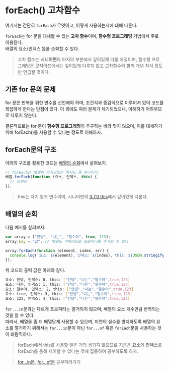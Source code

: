 # forEach() 고차함수
여기서는 간단히 ```forEach```가 무엇이고, 어떻게 사용하는지에 대해 다룬다.

```forEach```는 for 문을 대체할 수 있는 **고차 함수**이며, **함수형 프로그래밍** 기법에서 주로 이용된다.  
배열의 요소/인덱스 등을 순회할 수 있다.  

> 고차 함수는 **시니어편**의 마지막 부분에서 깊이있게 다룰 예정이며, 함수형 프로그래밍은 모자아프에서는 깊이있게 다루지 않고 고차함수와 함께 개념 지식 정도만 언급될 것이다.

## 기존 for 문의 문제
for 문은 반복을 위한 변수를 선언해야 하며, 조건식과 증감식으로 이루어져 있어 코드를 복잡하게 한다는 단점이 있다. 이 외에도 여러 문제가 제기되었으나, 이해하기 어려우므로 다루지 않는다. 

결론적으로는 for 문이 **함수형 프로그래밍**이 추구하는 바와 맞지 않으며, 이를 대체하기 위해 forEach()를 사용할 수 있다는 정도로 이해하자.

## forEach문의 구조
아래의 구조를 활용한 코드는 <a href=#배열의-순회>배열의 순회</a>에서 살펴보자.
```js
// forEach는 배열이 가지고있는 메서드 중 하나이다.
배열.forEach(function (요소, 인덱스, this) {
  // 실행문
});
```

> this는 자기 참조 변수이며, 시니어편의 [3.7.0 this](https://github.com/woorim960/modern-javascript-from-amateur-to-pro/tree/master/3.0.0%20%EC%8B%9C%EB%8B%88%EC%96%B4/3.7.0%20this)에서 깊이있게 다룬다.

## 배열의 순회
다음 예시를 살펴보자.
```js
var array = ["안녕", "나는", "철수야", true, 123];
array.key = "값"; // 배열도 객체이므로 프로퍼티를 추가할 수 있다.

array.forEach(function (element, index, arr) {
  console.log(`요소: ${element}, 인덱스: ${index}, this: ${JSON.stringify(arr)}`);
});
```

위 코드의 출력 값은 아래와 같다.
```sh
요소: 안녕, 인덱스: 0, this: ["안녕","나는","철수야",true,123]
요소: 나는, 인덱스: 1, this: ["안녕","나는","철수야",true,123]
요소: 철수야, 인덱스: 2, this: ["안녕","나는","철수야",true,123]
요소: true, 인덱스: 3, this: ["안녕","나는","철수야",true,123]
요소: 123, 인덱스: 4, this: ["안녕","나는","철수야",true,123]
```

```for...in```문과는 다르게 프로퍼티는 열거되지 않으며, 배열의 요소 개수만큼 반복되는 것을 알 수 있다.  
따라서, 배열을 좀 더 배열답게 사용할 수 있으며, 미연의 실수를 방지하도록 배열의 요소를 열거하기 위해서는 ```for...in```문이 아닌 ```for...of``` 혹은 ```forEach```문을 사용하는 것이 바람직하다.

> forEach에서 this를 사용할 일은 거의 생기지 않으므로 지금은 **요소**와 **인덱스**를 forEach를 통해 제어할 수 있다는 것에 집중하여 공부하도록 하자.

> [for...in문](https://github.com/woorim960/modern-javascript-from-amateur-to-pro/blob/master/1.0.0%20%EC%95%84%EB%A7%88%EC%B6%94%EC%96%B4/1.%EC%8B%AD2.0%20%EB%B3%B4%EB%84%88%EC%8A%A4%20%7C%20for%EC%9D%98%20%EC%A2%85%EB%A5%98/1.12.1%20for...in%20%EB%AC%B8.md#%EA%B0%9D%EC%B2%B4%EC%9D%98-%ED%94%84%EB%A1%9C%ED%8D%BC%ED%8B%B0-%EC%97%B4%EA%B1%B0), [for...of문](https://github.com/woorim960/modern-javascript-from-amateur-to-pro/blob/master/1.0.0%20%EC%95%84%EB%A7%88%EC%B6%94%EC%96%B4/1.%EC%8B%AD2.0%20%EB%B3%B4%EB%84%88%EC%8A%A4%20%7C%20for%EC%9D%98%20%EC%A2%85%EB%A5%98/1.12.2%20for...of%20%EB%AC%B8.md) 공부하러가기
